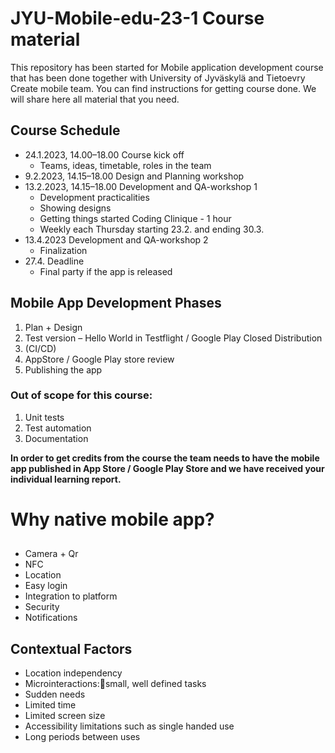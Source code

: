 # JYU-Mobile-edu-23-1 Course material
This repository has been started for Mobile application development course that has been done together with University of Jyväskylä and Tietoevry Create mobile team.
You can  find instructions for getting course done. We will share here all material that you need.

## Course Schedule
- 24.1.2023, 14.00–18.00 Course kick off
  - Teams, ideas, timetable, roles in the team
- 9.2.2023, 14.15–18.00 Design and Planning workshop
- 13.2.2023, 14.15–18.00 Development and QA-workshop 1 
  - Development practicalities
  - Showing designs
  - Getting things started
Coding Clinique - 1 hour
  - Weekly each Thursday starting 23.2. and ending 30.3.
- 13.4.2023 Development and QA-workshop 2
  - Finalization
- 27.4. Deadline
  - Final party if the app is released

## Mobile App Development Phases
1. Plan + Design 
2. Test version – Hello World in Testflight / Google Play Closed Distribution
3. (CI/CD)
4. AppStore / Google Play store review
5. Publishing the app

### Out of scope for this course:
1. Unit tests
2. Test automation
3. Documentation

**In order to get credits from the course the team needs to have the mobile app published in 
App Store / Google Play Store and we have received your individual learning report.**

# Why native mobile app?
##
- Camera + Qr
- NFC
- Location
- Easy login
- Integration to platform
- Security
- Notifications

## Contextual Factors
- Location independency
- Microinteractions:small, well defined tasks 
- Sudden needs
- Limited time
- Limited screen size 
- Accessibility limitations such as single handed use
- Long periods between uses


